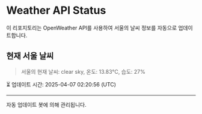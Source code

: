 
# Weather API Status

이 리포지토리는 OpenWeather API를 사용하여 서울의 날씨 정보를 자동으로 업데이트합니다.

## 현재 서울 날씨
> 서울의 현재 날씨: clear sky, 온도: 13.83°C, 습도: 27%

⏳ 업데이트 시간: 2025-04-07 02:20:56 (UTC)

---
자동 업데이트 봇에 의해 관리됩니다.
